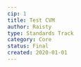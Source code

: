 ```yaml
---
cip: 1
title: Test CVM
author: Raisty
type: Standards Track
category: Core
status: Final
created: 2020-01-01
---
```

